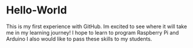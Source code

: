 # Hello-World
This is my first experience with GitHub.  Im excited to see where it will take me in my learning journey!
I hope to learn to program Raspberry Pi and Arduino
I also would like to pass these skills to my students.
